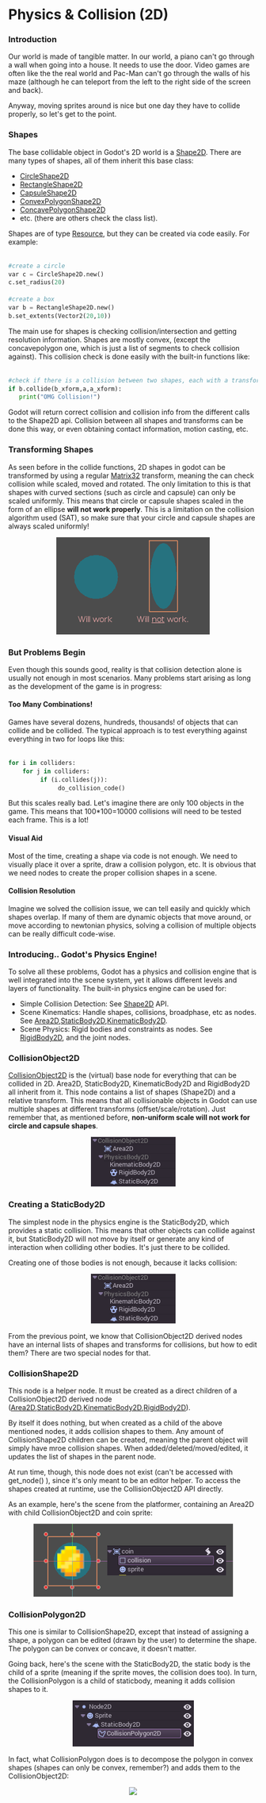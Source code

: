 # Physics & Collision (2D)

### Introduction

Our world is made of tangible matter. In our world, a piano can't go through a wall when going into a house. It needs to use the door. Video games are often like the the real world and Pac-Man can't go through the walls of his maze (although he can teleport from the left to the right side of the screen and back).

Anyway, moving sprites around is nice but one day they have to collide properly, so let's get to the point.

### Shapes

The base collidable object in Godot's 2D world is a [Shape2D](class_shape2d). There are many types of shapes, all of them inherit this base class:

* [CircleShape2D](class_circleshape2d)
* [RectangleShape2D](class_rectangleshape2d)
* [CapsuleShape2D](class_capsuleshape2d)
* [ConvexPolygonShape2D](class_convexpolygonshape2d)
* [ConcavePolygonShape2D](class_concavepolygonshape2d)
*  etc. (there are others check the class list).

Shapes are of type [Resource](class_resource), but they can be created via code easily. For example:

```python

#create a circle
var c = CircleShape2D.new()
c.set_radius(20)

#create a box
var b = RectangleShape2D.new()
b.set_extents(Vector2(20,10))
```

The main use for shapes is checking collision/intersection and getting resolution information. Shapes are mostly convex, (except the concavepolygon one, which is just a list of segments to check collision against). This collision check is done easily with the built-in functions like:

```python

#check if there is a collision between two shapes, each with a transform
if b.collide(b_xform,a,a_xform):
   print("OMG Collision!")

```

Godot will return correct collision and collision info from the different calls to the Shape2D api. Collision between all shapes and transforms can be done this way, or even obtaining contact information, motion casting, etc.

### Transforming Shapes

As seen before in the collide functions, 2D shapes in godot can be transformed by using a regular [Matrix32](class_matrix32) transform, meaning the can check collision while scaled, moved and rotated. The only limitation to this is that shapes with curved sections (such as circle and capsule) can only be scaled uniformly. This means that circle or capsule shapes scaled in the form of an ellipse **will not work properly**. This is a limitation on the collision algorithm used (SAT), so make sure that your circle and capsule shapes are always scaled uniformly!

<p align="center"><img src="images/shape_rules.png"></p>

### But Problems Begin

Even though this sounds good, reality is that collision detection alone is usually not enough in most scenarios. Many problems start arising as long as the development of the game is in progress:

#### Too Many Combinations!

Games have several dozens, hundreds, thousands! of objects that can collide and be collided. The typical approach is to test everything against everything in two for loops like this:

```python

for i in colliders:
    for j in colliders:
         if (i.collides(j)):
              do_collision_code()
```

But this scales really bad. Let's imagine there are only 100 objects in the game. This means that 100*100=10000 collisions will need to be tested each frame. This is a lot!

#### Visual Aid

Most of the time, creating a shape via code is not enough. We need to visually place it over a sprite, draw a collision polygon, etc. It is obvious that we need nodes to create the proper collision shapes in a scene.

#### Collision Resolution

Imagine we solved the collision issue, we can tell easily and quickly which shapes overlap. If many of them are dynamic objects that move around, or move according to newtonian physics, solving a collision of multiple objects can be really difficult code-wise.

### Introducing.. Godot's Physics Engine!

To solve all these problems, Godot has a physics and collision engine that is well integrated into the scene system, yet it allows different levels and layers of functionality. The built-in physics engine can be used for:

* Simple Collision Detection: See [Shape2D](class_shape2d) API.
* Scene Kinematics: Handle shapes, collisions, broadphase, etc as nodes. See [Area2D](class_area2d),[StaticBody2D](class_staticbody2d),[KinematicBody2D](class_kinematicbody2d).
* Scene Physics: Rigid bodies and constraints as nodes. See [RigidBody2D](class_rigidbody2d), and the joint nodes.

### CollisionObject2D

[CollisionObject2D](class_collisionobject2d) is the (virtual) base node for everything that can be collided in 2D. Area2D, StaticBody2D, KinematicBody2D and RigidBody2D all inherit from it. This node contains a list of shapes (Shape2D) and a relative transform. This means that all collisionable objects in Godot can use multiple shapes at different transforms (offset/scale/rotation). Just remember that, as mentioned before, **non-uniform scale will not work for circle and capsule shapes**.

<p align="center"><img src="images/collision_inheritance.png"></p>

### Creating a StaticBody2D

The simplest node in the physics engine is the StaticBody2D, which provides a static collision. This means that other objects can collide against it, but StaticBody2D will not move by itself or generate any kind of interaction when colliding other bodies. It's just there to be collided.

Creating one of those bodies is not enough, because it lacks collision:

<p align="center"><img src="images/collision_inheritance.png"></p>

From the previous point, we know that CollisionObject2D derived nodes have an internal lists of shapes and transforms for collisions, but how to edit them? There are two special nodes for that.

### CollisionShape2D

This node is a helper node. It must be created as a direct children of a CollisionObject2D derived node ([Area2D](class_area2d),[StaticBody2D](class_staticbody2d),[KinematicBody2D](class_kinematicbody2d),[RigidBody2D](class_rigidbody2d)). 

By itself it does nothing, but when created as a child of the above mentioned nodes, it adds collision shapes to them. Any amount of CollisionShape2D children can be created, meaning the parent object will simply have mroe collision shapes. When added/deleted/moved/edited, it updates the list of shapes in the parent node.

At run time, though, this node does not exist (can't be accessed with get_node() ), since it's only meant to be an editor helper. To access the shapes created at runtime, use the CollisionObject2D API directly.

As an example, here's the scene from the platformer, containing an Area2D with child CollisionObject2D and coin sprite:

<p align="center"><img src="images/area2dcoin.png"></p>

### CollisionPolygon2D

This one is similar to CollisionShape2D, except that instead of assigning a shape, a polygon can be edited (drawn by the user) to determine the shape. The polygon can be convex or concave, it doesn't matter.

Going back, here's the scene with the StaticBody2D, the static body is the child of a sprite (meaning if the sprite moves, the collision does too). In turn, the CollisionPolygon is a child of staticbody, meaning it adds collision shapes to it.

<p align="center"><img src="images/spritewithcollision.png"></p>

In fact, what CollisionPolygon does is to decompose the polygon in convex shapes (shapes can only be convex, remember?) and adds them to the CollisionObject2D:

<p align="center"><img src="images/decompose.png"></p>

